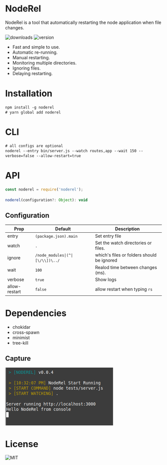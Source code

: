 # NodeRel
NodeRel is a tool that automatically restarting the node application when file changes.

![downloads](https://badgen.net/npm/dt/noderel) ![version](http://img.shields.io/npm/v/noderel.svg?style=flat-square)

- Fast and simple to use.
- Automatic re-running.
- Manual restarting.
- Monitoring multiple directories.
- Ignoring files.
- Delaying restarting.

# Installation
```shell
npm install -g noderel 
# yarn global add noderel
```

# CLI
```shell
# all configs are optional 
noderel --entry bin/server.js --watch routes,app --wait 150 --verbose=false --allow-restart=true
```

# API
```js
const noderel = require('noderel');

noderel(configuration?: Object): void
```

## Configuration

| Prop     | Default                          | Description                   |
|----------|----------------------------------|-------------------------------|
|entry     | `(package.json).main`            | Set entry file |
|watch     | `.`                              | Set the watch directories or files. |
|ignore    | `/node_modules\|(^\|[\/\\])\../` | which\'s files or folders should be ignored |
|wait      | `100`                            | Realod time between changes (ms). |
|verbose   | `true`                          | Show logs |
|allow-restart | `false` | allow restart when typing `rs`|

# Dependencies
- chokidar
- cross-spawn
- minimist
- tree-kill

## Capture
![Capture](capture.png)

# License
![MIT](https://badgen.net/npm/license/noderel)